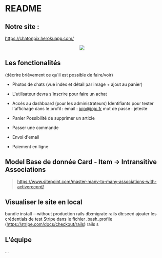 # README

## Notre site :
https://chatonpix.herokuapp.com/

<p style="text-align:center;"><img src = "https://i.imgur.com/3wld7Pp.gif" style = "center" ></img>

## Les fonctionalités
(décrire brièvement ce qu'il est possible de faire/voir)

- Photos de chats 
(vue index et détail par image + ajout au panier)

- L'utilisateur devra s'inscrire pour faire un achat
  
- Accès au dashboard (pour les administrateurs)
  Identifiants pour tester l'affichage dans le profil :
email : jojo@jojo.fr
mot de passe : jeteste

- Panier 
  Possibilité de supprimer un article

- Passer une commande
  
- Envoi d'email

- Paiement en ligne

## Model Base de donnée Card - Item -> Intransitive Associations
> https://www.sitepoint.com/master-many-to-many-associations-with-activerecord/

## Visualiser le site en local
bundle install --without production
rails db:migrate
rails db:seed
ajouter les crédentials de test Stripe dans le fichier .bash_profile (https://stripe.com/docs/checkout/rails)
rails s

## L'équipe
...
